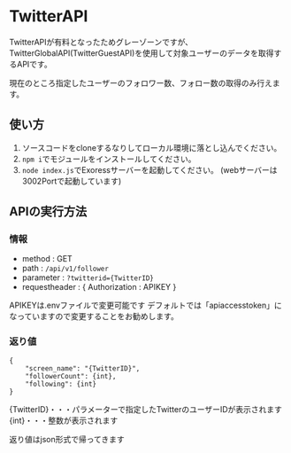 # TwitterAPI

TwitterAPIが有料となったためグレーゾーンですが、TwitterGlobalAPI(TwitterGuestAPI)を使用して対象ユーザーのデータを取得するAPIです。

現在のところ指定したユーザーのフォロワー数、フォロー数の取得のみ行えます。

## 使い方
1. ソースコードをcloneするなりしてローカル環境に落とし込んでください。
2. ```npm i```でモジュールをインストールしてください。
3. ```node index.js```でExoressサーバーを起動してください。
(webサーバーは3002Portで起動しています)

## APIの実行方法

### 情報
- method : GET
- path : ```/api/v1/follower```
- parameter : ```?twitterid={TwitterID}```
- requestheader : { Authorization : APIKEY }

APIKEYは.envファイルで変更可能です
デフォルトでは「apiaccesstoken」になっていますので変更することをお勧めします。

### 返り値
```
{
    "screen_name": "{TwitterID}",
    "followerCount": {int},
    "following": {int}
}
```
{TwitterID}・・・パラメーターで指定したTwitterのユーザーIDが表示されます
{int}・・・整数が表示されます

返り値はjson形式で帰ってきます